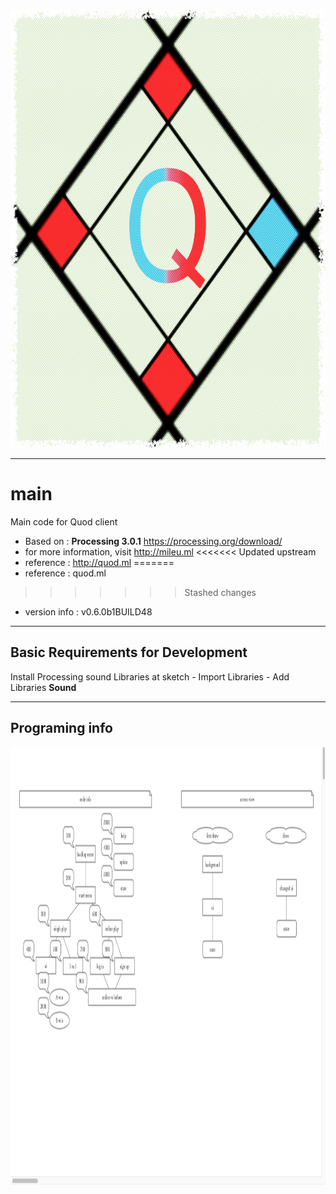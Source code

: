 <img src="https://github.com/Quod-processing/main/blob/master/data/myicon.PNG" height="700px">

--------
# main
Main code for Quod client
- Based on : **Processing 3.0.1** https://processing.org/download/
- for more information, visit http://mileu.ml
<<<<<<< Updated upstream
- reference : http://quod.ml
=======
- reference : quod.ml
>>>>>>> Stashed changes
- version info : v0.6.0b1BUILD48

--------
## Basic Requirements for Development
Install Processing sound Libraries at sketch - Import Libraries - Add Libraries **Sound**

--------
## Programing info
<img src="https://raw.githubusercontent.com/Quod-processing/main/master/programing%20info/program%20info.png" height="700px">
